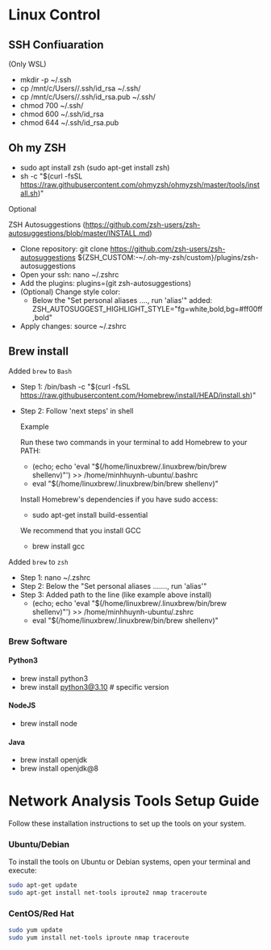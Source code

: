 # Linux Control

## SSH Confiuaration
(Only WSL)
- mkdir -p ~/.ssh
- cp /mnt/c/Users/<YourUsername>/.ssh/id_rsa ~/.ssh/
- cp /mnt/c/Users/<YourUsername>/.ssh/id_rsa.pub ~/.ssh/
- chmod 700 ~/.ssh/
- chmod 600 ~/.ssh/id_rsa
- chmod 644 ~/.ssh/id_rsa.pub

## Oh my ZSH

- sudo apt install zsh (sudo apt-get install zsh)
- sh -c "$(curl -fsSL https://raw.githubusercontent.com/ohmyzsh/ohmyzsh/master/tools/install.sh)"

Optional

ZSH Autosuggestions
(https://github.com/zsh-users/zsh-autosuggestions/blob/master/INSTALL.md)
- Clone repository: git clone https://github.com/zsh-users/zsh-autosuggestions ${ZSH_CUSTOM:-~/.oh-my-zsh/custom}/plugins/zsh-autosuggestions
- Open your ssh: nano ~/.zshrc
- Add the plugins: plugins=(git zsh-autosuggestions)
- (Optional) Change style color:
  - Below the "Set personal aliases ...., run 'alias'" added: ZSH_AUTOSUGGEST_HIGHLIGHT_STYLE="fg=white,bold,bg=#ff00ff,bold"
- Apply changes: source ~/.zshrc

## Brew install

Added `brew` to `Bash`
- Step 1: /bin/bash -c "$(curl -fsSL https://raw.githubusercontent.com/Homebrew/install/HEAD/install.sh)"
- Step 2: Follow 'next steps' in shell

  Example

    Run these two commands in your terminal to add Homebrew to your PATH:
    - (echo; echo 'eval "$(/home/linuxbrew/.linuxbrew/bin/brew shellenv)"') >> /home/minhhuynh-ubuntu/.bashrc
    - eval "$(/home/linuxbrew/.linuxbrew/bin/brew shellenv)"
    
    Install Homebrew's dependencies if you have sudo access:
    - sudo apt-get install build-essential

    We recommend that you install GCC
    - brew install gcc

Added `brew` to `zsh`

- Step 1: nano ~/.zshrc
- Step 2: Below the "Set personal aliases ......., run 'alias'"
- Step 3: Added path to the line (like example above install)
  - (echo; echo 'eval "$(/home/linuxbrew/.linuxbrew/bin/brew shellenv)"') >> /home/minhhuynh-ubuntu/.zshrc
  - eval "$(/home/linuxbrew/.linuxbrew/bin/brew shellenv)"

### Brew Software

#### Python3
 - brew install python3
 - brew install python3@3.10 # specific version

#### NodeJS
 - brew install node

#### Java 
 - brew install openjdk
 - brew install openjdk@8

# Network Analysis Tools Setup Guide

Follow these installation instructions to set up the tools on your system.

### Ubuntu/Debian

To install the tools on Ubuntu or Debian systems, open your terminal and execute:

```bash
sudo apt-get update
sudo apt-get install net-tools iproute2 nmap traceroute
```

### CentOS/Red Hat

```bash
sudo yum update
sudo yum install net-tools iproute nmap traceroute
```

